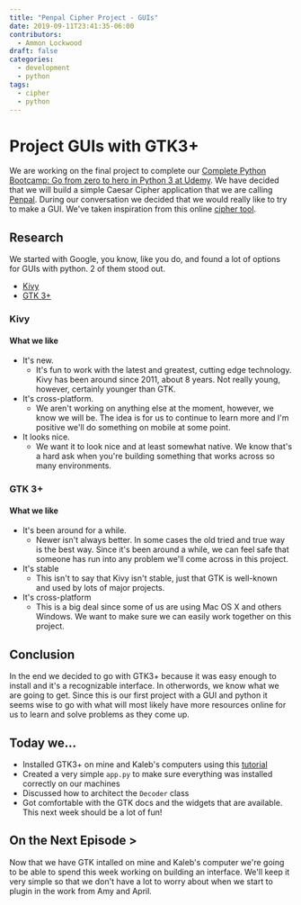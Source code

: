 ```yaml
---
title: "Penpal Cipher Project - GUIs"
date: 2019-09-11T23:41:35-06:00
contributors:
  - Ammon Lockwood
draft: false
categories:
  - development
  - python
tags:
  - cipher
  - python
---
```


# Project GUIs with GTK3+

We are working on the final project to complete our [Complete Python Bootcamp: Go from zero to hero in Python 3 at Udemy](https://www.udemy.com/share/100058A0cdcVZbR34=/). We have decided that we will build a simple Caesar Cipher application that we are calling [Penpal](https://github.com/sumnercreations/penpal). During our conversation we decided that we would really like to try to make a GUI. We've taken inspiration from this online [cipher tool](https://cryptii.com/pipes/caesar-cipher).

## Research
We started with Google, you know, like you do, and found a lot of options for GUIs with python. 2 of them stood out.

- [Kivy](https://www.kivy.org)
- [GTK 3+](https://www.gtk.org/)

### Kivy
#### What we like
- It's new. 
  - It's fun to work with the latest and greatest, cutting edge technology. Kivy has been around since 2011, about 8 years. Not really young, however, certainly younger than GTK.
- It's cross-platform. 
  - We aren't working on anything else at the moment, however, we know we will be. The idea is for us to continue to learn more and I'm positive we'll do something on mobile at some point.
- It looks nice.
  - We want it to look nice and at least somewhat native. We know that's a hard ask when you're building something that works across so many environments.

### GTK 3+
#### What we like
- It's been around for a while.
  - Newer isn't always better. In some cases the old tried and true way is the best way. Since it's been around a while, we can feel safe that someone has run into any problem we'll come across in this project.
- It's stable
  - This isn't to say that Kivy isn't stable, just that GTK is well-known and used by lots of major projects.
- It's cross-platform
  - This is a big deal since some of us are using Mac OS X and others Windows. We want to make sure we can easily work together on this project.

## Conclusion
In the end we decided to go with GTK3+ because it was easy enough to install and it's a recognizable interface. In otherwords, we know what we are going to get. Since this is our first project with a GUI and python it seems wise to go with what will most likely have more resources online for us to learn and solve problems as they come up.

## Today we...
- Installed GTK3+ on mine and Kaleb's computers using this [tutorial](https://python-gtk-3-tutorial.readthedocs.io/en/latest/install.html)
- Created a very simple `app.py` to make sure everything was installed correctly on our machines
- Discussed how to architect the `Decoder` class
- Got comfortable with the GTK docs and the widgets that are available. This next week should be a lot of fun!

## On the Next Episode >
Now that we have GTK intalled on mine and Kaleb's computer we're going to be able to spend this week working on building an interface. We'll keep it very simple so that we don't have a lot to worry about when we start to plugin in the work from Amy and April.